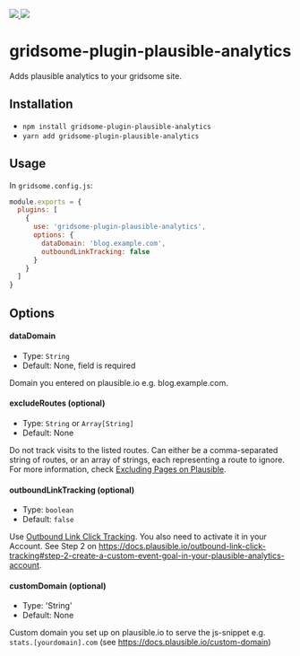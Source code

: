 <p>
  <a title="Total downloads" href="https://www.npmjs.com/package/gridsome-plugin-plausible-analytics">
    <img src="https://img.shields.io/npm/dt/gridsome-plugin-plausible-analytics">
  </a>
  <a title="Current version" href="https://www.npmjs.com/package/gridsome-plugin-plausible-analytics">
    <img src="https://img.shields.io/npm/v/gridsome-plugin-plausible-analytics?color=%23cb3837">
  </a>
</p>

# gridsome-plugin-plausible-analytics

Adds plausible analytics to your gridsome site.

## Installation

* `npm install gridsome-plugin-plausible-analytics`
* `yarn add gridsome-plugin-plausible-analytics`

## Usage

In `gridsome.config.js`:

```js
module.exports = {
  plugins: [
    {
      use: 'gridsome-plugin-plausible-analytics',
      options: {
        dataDomain: 'blog.example.com',
        outboundLinkTracking: false
      }
    }
  ]
}   
```

## Options

#### dataDomain

- Type: `String`
- Default: None, field is required

Domain you entered on plausible.io e.g. blog.example.com.

#### excludeRoutes (optional)

- Type: `String` or `Array[String]`
- Default: None

Do not track visits to the listed routes. Can either be a comma-separated string of routes, or an array of strings, each representing a route to ignore.
For more information, check [Excluding Pages on Plausible](https://plausible.io/docs/excluding-pages).

#### outboundLinkTracking (optional)

- Type: `boolean`
- Default: `false`

Use [Outbound Link Click Tracking](https://docs.plausible.io/outbound-link-click-tracking).
You also need to activate it in your Account. See Step 2 on https://docs.plausible.io/outbound-link-click-tracking#step-2-create-a-custom-event-goal-in-your-plausible-analytics-account.

#### customDomain (optional)

- Type: 'String'
- Default: None

Custom domain you set up on plausible.io to serve the js-snippet e.g. `stats.[yourdomain].com` (see https://docs.plausible.io/custom-domain)
